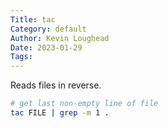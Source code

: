 ```yaml
---  
Title: tac  
Category: default  
Author: Kevin Loughead  
Date: 2023-01-29  
Tags:   
---  
```


Reads files in reverse.

```bash
# get last non-empty line of file
tac FILE | grep -m 1 .
```
